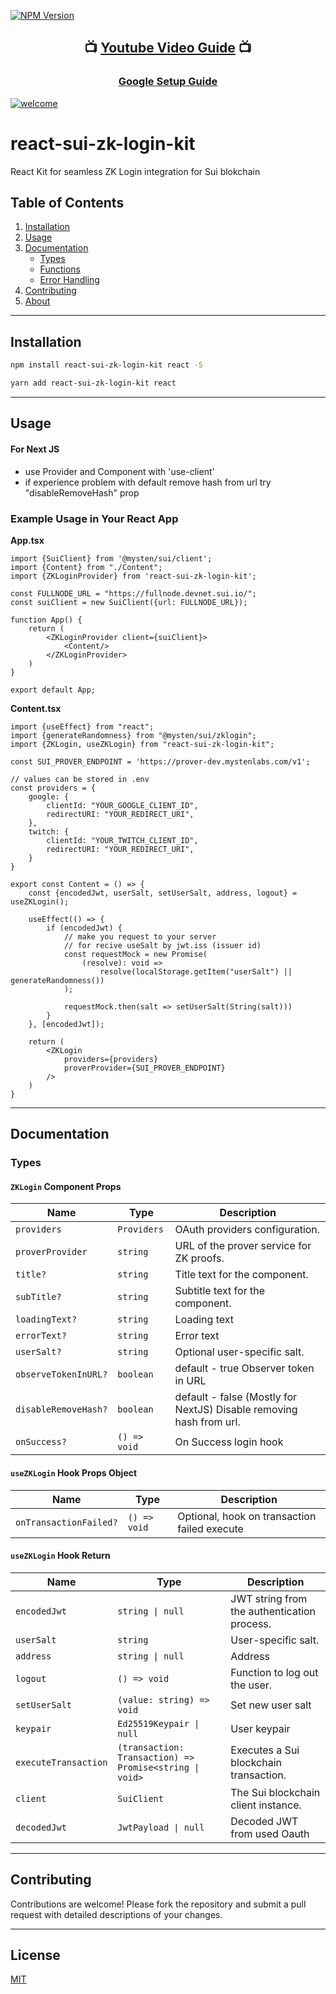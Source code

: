 [![NPM Version](https://img.shields.io/npm/v/react-sui-zk-login-kit)](https://www.npmjs.com/package/react-sui-zk-login-kit)

<div align="center">

## 📺 [**Youtube Video Guide**](https://youtu.be/2qnjmKg3ugY?si=zHsCCZVYaXlklpIW) 📺
### [**Google Setup Guide**](https://www.youtube.com/watch?v=Hj_dR9gyYCA&t=15s)

</div>

[![welcome](https://raw.githubusercontent.com/denyskozak/react-sui-zk-login-kit/refs/heads/main/welcome.png)](https://www.npmjs.com/package/react-sui-zk-login-kit)

# react-sui-zk-login-kit

React Kit for seamless ZK Login integration for Sui blokchain

## Table of Contents

1. [Installation](#installation)
2. [Usage](#usage)
3. [Documentation](#documentation)
    - [Types](#types)
    - [Functions](#functions)
    - [Error Handling](#error-handling)
4. [Contributing](#contributing)
5. [About](#about)

---

## Installation

```bash
npm install react-sui-zk-login-kit react -S
```

```bash
yarn add react-sui-zk-login-kit react
```

---

## Usage

#### For Next JS

- use Provider and Component with 'use-client'
- if experience problem with default remove hash from url try "disableRemoveHash" prop

### Example Usage in Your React App

**App.tsx**

```tsx
import {SuiClient} from '@mysten/sui/client';
import {Content} from "./Content";
import {ZKLoginProvider} from 'react-sui-zk-login-kit';

const FULLNODE_URL = "https://fullnode.devnet.sui.io/";
const suiClient = new SuiClient({url: FULLNODE_URL});

function App() {
    return (
        <ZKLoginProvider client={suiClient}>
            <Content/>
        </ZKLoginProvider>
    )
}

export default App;
```

**Content.tsx**

```tsx
import {useEffect} from "react";
import {generateRandomness} from "@mysten/sui/zklogin";
import {ZKLogin, useZKLogin} from "react-sui-zk-login-kit";

const SUI_PROVER_ENDPOINT = 'https://prover-dev.mystenlabs.com/v1';

// values can be stored in .env
const providers = {
    google: {
        clientId: "YOUR_GOOGLE_CLIENT_ID",
        redirectURI: "YOUR_REDIRECT_URI",
    },
    twitch: {
        clientId: "YOUR_TWITCH_CLIENT_ID",
        redirectURI: "YOUR_REDIRECT_URI",
    }
}

export const Content = () => {
    const {encodedJwt, userSalt, setUserSalt, address, logout} = useZKLogin();

    useEffect(() => {
        if (encodedJwt) {
            // make you request to your server 
            // for recive useSalt by jwt.iss (issuer id)
            const requestMock = new Promise(
                (resolve): void =>
                    resolve(localStorage.getItem("userSalt") || generateRandomness())
            );

            requestMock.then(salt => setUserSalt(String(salt)))
        }
    }, [encodedJwt]);

    return (
        <ZKLogin
            providers={providers}
            proverProvider={SUI_PROVER_ENDPOINT}
        />
    )
}
```

---

## Documentation

### Types

#### `ZKLogin` Component Props

| Name                 | Type         | Description                                                         |
|----------------------|--------------|---------------------------------------------------------------------|
| `providers`          | `Providers`  | OAuth providers configuration.                                      |
| `proverProvider`     | `string`     | URL of the prover service for ZK proofs.                            |
| `title?`             | `string`     | Title text for the component.                                       |
| `subTitle?`          | `string`     | Subtitle text for the component.                                    |
| `loadingText?`       | `string`     | Loading text                                                        |
| `errorText?`         | `string`     | Error text                                                          |
| `userSalt?`          | `string`     | Optional user-specific salt.                                        |
| `observeTokenInURL?` | `boolean`    | default - true Observer token in URL                                |
| `disableRemoveHash?` | `boolean`    | default - false (Mostly for NextJS) Disable removing hash from url. |
| `onSuccess?`         | `() => void` | On Success login hook                                               | Decoded JWT payload.                        |

#### `useZKLogin` Hook Props Object

| Name                   | Type         | Description                                  |
|------------------------|--------------|----------------------------------------------|
| `onTransactionFailed?` | `() => void` | Optional, hook on transaction failed execute |

#### `useZKLogin` Hook Return

| Name                 | Type                                                    | Description                                 |
|----------------------|---------------------------------------------------------|---------------------------------------------|
| `encodedJwt`         | `string \| null`                                        | JWT string from the authentication process. |
| `userSalt`           | `string`                                                | User-specific salt.                         |
| `address`            | `string \| null`                                        | Address                                     | User's Sui blockchain address.              |
| `logout`             | `() => void`                                            | Function to log out the user.               |
| `setUserSalt`        | `(value: string) => void`                               | Set new user salt                           | Function to set the user salt.          |
| `keypair`            | `Ed25519Keypair \| null`                                | User keypair                                | Ephemeral keypair for cryptographic operations. |
| `executeTransaction` | `(transaction: Transaction) => Promise<string \| void>` | Executes a Sui blockchain transaction.      |
| `client`             | `SuiClient`                                             | The Sui blockchain client instance.         |
| `decodedJwt`         | `JwtPayload \| null`                                    | Decoded JWT from used Oauth                 | Decoded JWT payload.                        |

---

## Contributing

Contributions are welcome! Please fork the repository and submit a pull request with detailed descriptions of your
changes.

---

## License

[MIT](https://opensource.org/licenses/MIT)
